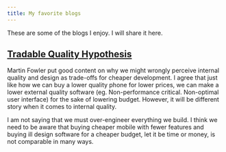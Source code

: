 ```yaml
---
title: My favorite blogs
---
```


These are some of the blogs I enjoy. I will share it here.

## [Tradable Quality Hypothesis](https://martinfowler.com/bliki/TradableQualityHypothesis.html)

Martin Fowler put good content on why we might wrongly perceive internal quality and design as trade-offs for cheaper development. I agree that just like how we can buy a lower quality phone for lower prices, we can make a lower external quality software (eg. Non-performance critical. Non-optimal user interface) for the sake of lowering budget. However, it will be different story when it comes to internal quality.

I am not saying that we must over-engineer everything we build. I think we need to be aware that buying cheaper mobile with fewer features and buying ill design software for a cheaper budget, let it be time or money, is not comparable in many ways.
